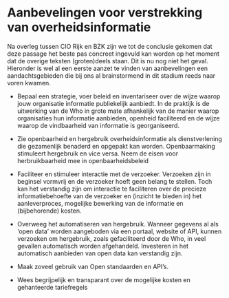# Aanbevelingen voor verstrekking van overheidsinformatie
Na overleg tussen CIO Rijk en BZK zijn we tot de conclusie gekomen dat deze passage het beste pas concreet ingevuld kan worden op het moment dat de overige teksten (groten)deels staan. Dit is nu nog niet het geval. Hieronder is wel al een eerste aanzet te vinden van aanbevelingen een aandachtsgebieden die bij ons al brainstormend in dit stadium reeds naar voren kwamen. 
 
- Bepaal een strategie, voer beleid en inventariseer over de wijze waarop jouw organisatie informatie publiekelijk aanbiedt. In de praktijk is de uitwerking van de Who in grote mate afhankelijk van de manier waarop organisaties hun informatie aanbieden, openheid faciliteerd en de wijze waarop de vindbaarheid van informatie is georganiseerd. 

- Zie openbaarheid en hergebruik overheidsinformatie als dienstverlening die gezamenlijk benaderd en opgepakt kan worden. Openbaarmaking stimuleert hergebruik en vice versa. Neem de eisen voor herbruikbaarheid mee in openbaarheidsbeleid

- Faciliteer en stimuleer interactie met de verzoeker. Verzoeken zijn in beginsel vormvrij en de verzoeker hoeft geen belang te stellen. Toch kan het verstandig zijn om interactie te faciliteren over de precieze informatiebehoefte van de verzoeker en (inzicht te bieden in) het aanleverproces, mogelijke bewerking van de informatie en (bijbehorende) kosten. 

- Overweeg het automatiseren van hergebruik. Wanneer gegevens al als ‘open data’ worden aangeboden via een portaal, website of API, kunnen verzoeken om hergebruik, zoals gefaciliteerd door de Who, in veel gevallen automatisch worden afgehandeld. Investeren in het automatisch aanbieden van open data kan verstandig zijn. 

- Maak zoveel gebruik van Open standaarden en API’s.

- Wees begrijpelijk en transparant over de mogelijke kosten en gehanteerde tariefregels


